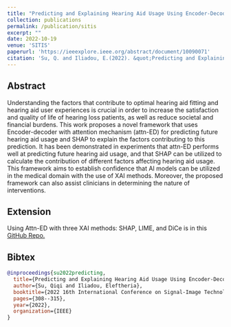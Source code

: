 ```yaml
---
title: "Predicting and Explaining Hearing Aid Usage Using Encoder-Decoder with Attention Mechanism and SHAP"
collection: publications
permalink: /publication/sitis
excerpt: ""
date: 2022-10-19
venue: 'SITIS'
paperurl: 'https://ieeexplore.ieee.org/abstract/document/10090071'
citation: 'Su, Q. and Iliadou, E.(2022). &quot;Predicting and Explaining Hearing Aid Usage Using Encoder-Decoder with Attention Mechanism and SHAP.&quot; <i>In 2022 16th International Conference on Signal-Image Technology & Internet-Based Systems (SITIS) (pp. 308-315). IEEE Computer Society.</i>'
---
```


## Abstract

Understanding the factors that contribute to optimal hearing aid fitting and hearing aid user experiences is crucial 
in order to increase the satisfaction and quality of life of hearing loss patients, as well as reduce societal and 
financial burdens. This work proposes a novel framework that uses Encoder-decoder with attention mechanism (attn-ED) 
for predicting future hearing aid usage and SHAP to explain the factors contributing to this prediction. It has been 
demonstrated in experiments that attn-ED performs well at predicting future hearing aid usage, and that SHAP can be 
utilized to calculate the contribution of different factors affecting hearing aid usage. This framework aims to establish 
confidence that AI models can be utilized in the medical domain with the use of XAI methods. Moreover, the proposed 
framework can also assist clinicians in determining the nature of interventions.

## Extension

Using Attn-ED with three XAI methods: SHAP, LIME, and DiCe is in this [GitHub Repo.](https://github.com/qisuqi/Attn_ED)

## Bibtex

```bibtex
@inproceedings{su2022predicting,
  title={Predicting and Explaining Hearing Aid Usage Using Encoder-Decoder with Attention Mechanism and SHAP},
  author={Su, Qiqi and Iliadou, Eleftheria},
  booktitle={2022 16th International Conference on Signal-Image Technology \& Internet-Based Systems (SITIS)},
  pages={308--315},
  year={2022},
  organization={IEEE}
}
```